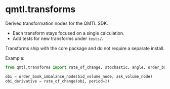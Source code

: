 # qmtl.transforms

Derived transformation nodes for the QMTL SDK.

- Each transform stays focused on a single calculation.
- Add tests for new transforms under `tests/`.

Transforms ship with the core package and do not require a separate install.

Example:

```python
from qmtl.transforms import rate_of_change, stochastic, angle, order_book_imbalance_node

obi = order_book_imbalance_node(bid_volume_node, ask_volume_node)
obi_derivative = rate_of_change(obi, period=2)
```
